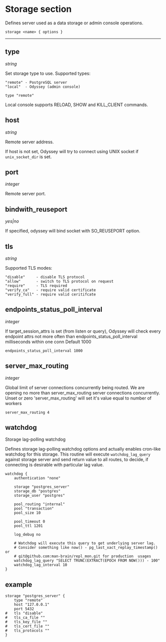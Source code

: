 # Storage section

Defines server used as a data storage or admin console operations.

`storage <name> { options }`

---

## **type**
*string*

Set storage type to use. Supported types:

```
"remote" - PostgreSQL server
"local"  - Odyssey (admin console)
```

`type "remote"`

Local console supports RELOAD, SHOW and KILL_CLIENT commands.

## **host**
*string*

Remote server address.

If host is not set, Odyssey will try to connect using UNIX socket if
`unix_socket_dir` is set.

## **port**
*integer*

Remote server port.

## **bindwith_reuseport**
*yes|no*

If specified, odyssey will bind socket with SO_REUSEPORT option.

## **tls**
*string*

Supported TLS modes:

```
"disable"     - disable TLS protocol
"allow"       - switch to TLS protocol on request
"require"     - TLS required
"verify_ca"   - require valid certificate
"verify_full" - require valid ceritifcate
```

## **endpoints_status_poll_interval**
*integer*

If target_session_attrs is set (from listen or query), Odyssey will check every endpoint attrs
not more often than endpoints_status_poll_interval milliseconds within one conn
Default 1000

`endpoints_status_poll_interval 1000`

## **server_max_routing**
*integer*

Global limit of server connections concurrently being routed.
We are opening no more than server_max_routing server connections concurrently.
Unset or zero 'server_max_routing' will set it's value equal to number of workers

`server_max_routing 4`

## **watchdog**

Storage lag-polling watchdog

Defines storage lag-polling watchdog options and actually enables cron-like
watchdog for this storage. This routine will execute `watchdog_lag_query` against
storage server and send return value to all routes, to decide, if connecting is desirable 
with particular lag value.

```plain
watchdog {
    authentication "none"

    storage "postgres_server"
    storage_db "postgres"
    storage_user "postgres"
    
    pool_routing "internal"
    pool "transaction"
    pool_size 10

    pool_timeout 0
    pool_ttl 1201
    
    log_debug no

    # Watchdog will execute this query to get underlying server lag. 
    # Consider something like now() - pg_last_xact_replay_timestamp() or 
    # git@github.com:man-brain/repl_mon.git for production  usages
    watchdog_lag_query "SELECT TRUNC(EXTRACT(EPOCH FROM NOW())) - 100"
    watchdog_lag_interval 10
}
```

## example

```
storage "postgres_server" {
	type "remote"
	host "127.0.0.1"
	port 5432
#	tls "disable"
#	tls_ca_file ""
#	tls_key_file ""
#	tls_cert_file ""
#	tls_protocols ""
}
```
